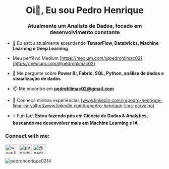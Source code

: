 <h1 align="center">Oi👋, Eu sou Pedro Henrique</h1>
<h3 align="center">Atualmente um Analista de Dados, focado em desenvolvimento constante</h3>

- 🌱 Eu estou atualmente aprendendo **TensorFlow, Databricks, Machine Learning e Deep Learning**

- Meu perfil no Medium [https://medium.com/@pedrohlimac02](https://medium.com/@pedrohlimac02)

- 💬 Me pergunte sobre **Power BI, Fabric, SQL, Python, análise de dados e visualização de dados**

- 📫 Me encontre em **pedrohlimac02@gmail.com**

- 📄 Conheça minhas experiências [www.linkedin.com/in/pedro-henrique-lima-carvalho](www.linkedin.com/in/pedro-henrique-lima-carvalho)

- ⚡ Fun fact **Estou fazendo pós em Ciência de Dados & Analytics, buscando me desenvolver mais em Machine Learning e IA**

<h3 align="left">Connect with me:</h3>
<p align="left">
<a href="https://linkedin.com/in/www.linkedin.com/in/pedro-henrique-lima-carvalho" target="blank"><img align="center" src="https://raw.githubusercontent.com/rahuldkjain/github-profile-readme-generator/master/src/images/icons/Social/linked-in-alt.svg" alt="www.linkedin.com/in/pedro-henrique-lima-carvalho" height="30" width="40" /></a>
<a href="https://kaggle.com/pedrohlcarvalho" target="blank"><img align="center" src="https://raw.githubusercontent.com/rahuldkjain/github-profile-readme-generator/master/src/images/icons/Social/kaggle.svg" alt="pedrohlcarvalho" height="30" width="40" /></a>
<a href="https://medium.com/@pedrohlimac02" target="blank"><img align="center" src="https://raw.githubusercontent.com/rahuldkjain/github-profile-readme-generator/master/src/images/icons/Social/medium.svg" alt="@pedrohlimac02" height="30" width="40" /></a>
</p>

<p><img align="center" src="https://github-readme-stats.vercel.app/api/top-langs?username=pedrohenrique0214&show_icons=true&locale=en&layout=compact" alt="pedrohenrique0214" /></p>

